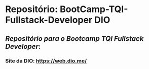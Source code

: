 # Repositório: BootCamp-TQI-Fullstack-Developer DIO
## *Repositório para o Bootcamp TQI Fullstack Developer*:
### Site da DIO: https://web.dio.me/

